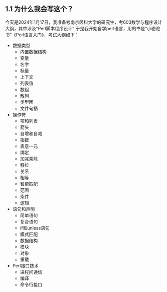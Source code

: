 ## 1.1 为什么我会写这个？
今天是2024年1月17日，我准备考南京医科大学的研究生，考603数学与程序设计大纲，其中涉及“Perl脚本程序设计”
于是我开始自学perl语言，用的书是“小骆驼书”《Perl语言入门》，考试大纲如下：

- 数据类型
    - 内置数据结构
    - 变量
    - 名字
    - 标量
    - 上下文
    - 列表值
    - 数组
    - 散列
    - 类型团
    - 文件句柄
- 操作符
    - 项和列表
    - 箭头
    - 自增和自减
    - 指数
    - 表意一元
    - 绑定
    - 加减乘除
    - 移位
    - 关系
    - 相等
    - 智能匹配
    - 范围
    - 条件
    - 逻辑
- 语句和声明
    - 简单语句
    - 复合语句
    - if和unless语句
    - 模式匹配
    - 数据结构
    - 模块
    - 对象
    - 重载
- Perl接口技术
    - 进程间通信
    - 编译
    - 命令行接口